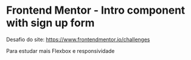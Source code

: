 # Frontend Mentor - Intro component with sign up form

Desafio do site: https://www.frontendmentor.io/challenges

Para estudar mais Flexbox e responsividade

